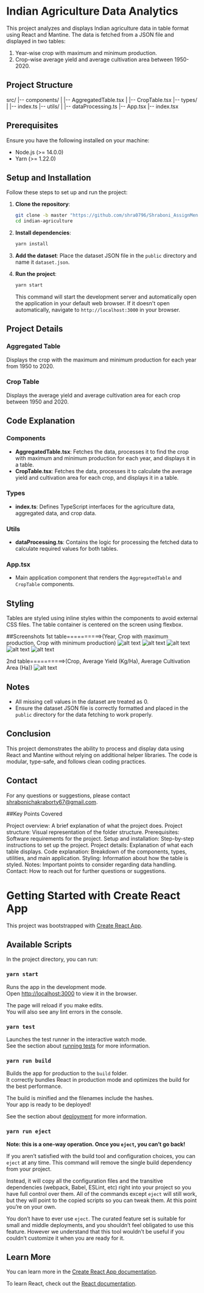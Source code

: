 # Indian Agriculture Data Analytics

This project analyzes and displays Indian agriculture data in table format using React and Mantine. The data is fetched from a JSON file and displayed in two tables:
1. Year-wise crop with maximum and minimum production.
2. Crop-wise average yield and average cultivation area between 1950-2020.

## Project Structure
src/
|-- components/
| |-- AggregatedTable.tsx
| |-- CropTable.tsx
|-- types/
| |-- index.ts
|-- utils/
| |-- dataProcessing.ts
|-- App.tsx
|-- index.tsx


## Prerequisites

Ensure you have the following installed on your machine:
- Node.js (>= 14.0.0)
- Yarn (>= 1.22.0)

## Setup and Installation

Follow these steps to set up and run the project:

1. **Clone the repository**:
    ```sh
    git clone -b master "https://github.com/shra0796/Shraboni_AssignMent_07.git"
    cd indian-agriculture
    ```

2. **Install dependencies**:
    ```sh
    yarn install
    ```

3. **Add the dataset**:
   Place the dataset JSON file in the `public` directory and name it `dataset.json`.

4. **Run the project**:
    ```sh
    yarn start
    ```

   This command will start the development server and automatically open the application in your default web browser. If it doesn't open automatically, navigate to `http://localhost:3000` in your browser.

## Project Details

### Aggregated Table
Displays the crop with the maximum and minimum production for each year from 1950 to 2020.

### Crop Table
Displays the average yield and average cultivation area for each crop between 1950 and 2020.

## Code Explanation

### Components

- **AggregatedTable.tsx**: Fetches the data, processes it to find the crop with maximum and minimum production for each year, and displays it in a table.
- **CropTable.tsx**: Fetches the data, processes it to calculate the average yield and cultivation area for each crop, and displays it in a table.

### Types

- **index.ts**: Defines TypeScript interfaces for the agriculture data, aggregated data, and crop data.

### Utils

- **dataProcessing.ts**: Contains the logic for processing the fetched data to calculate required values for both tables.

### App.tsx

- Main application component that renders the `AggregatedTable` and `CropTable` components.

## Styling

Tables are styled using inline styles within the components to avoid external CSS files. The table container is centered on the screen using flexbox.

##Screenshots
1st table==========>(Year, Crop with maximum production, Crop with minimum production)
![alt text](<Screenshot 2024-05-23 013616.png>)
![alt text](<Screenshot 2024-05-23 014321-1.png>)
![alt text](<Screenshot 2024-05-23 014346.png>)
![alt text](<Screenshot 2024-05-23 014408.png>)
![alt text](<Screenshot 2024-05-23 014429.png>)

2nd table==========>(Crop, Average Yield (Kg/Ha), Average Cultivation Area (Ha))
![alt text](<Screenshot 2024-05-23 014154.png>)

## Notes

- All missing cell values in the dataset are treated as 0.
- Ensure the dataset JSON file is correctly formatted and placed in the `public` directory for the data fetching to work properly.

## Conclusion

This project demonstrates the ability to process and display data using React and Mantine without relying on additional helper libraries. The code is modular, type-safe, and follows clean coding practices.

## Contact

For any questions or suggestions, please contact [shrabonichakraborty67@gmail.com](mailto:shrabonichakraborty67@gmail.com).

##Key Points Covered

Project overview: A brief explanation of what the project does.
Project structure: Visual representation of the folder structure.
Prerequisites: Software requirements for the project.
Setup and installation: Step-by-step instructions to set up the project.
Project details: Explanation of what each table displays.
Code explanation: Breakdown of the components, types, utilities, and main application.
Styling: Information about how the table is styled.
Notes: Important points to consider regarding data handling.
Contact: How to reach out for further questions or suggestions.

# Getting Started with Create React App

This project was bootstrapped with [Create React App](https://github.com/facebook/create-react-app).

## Available Scripts

In the project directory, you can run:

### `yarn start`

Runs the app in the development mode.\
Open [http://localhost:3000](http://localhost:3000) to view it in the browser.

The page will reload if you make edits.\
You will also see any lint errors in the console.

### `yarn test`

Launches the test runner in the interactive watch mode.\
See the section about [running tests](https://facebook.github.io/create-react-app/docs/running-tests) for more information.

### `yarn run build`

Builds the app for production to the `build` folder.\
It correctly bundles React in production mode and optimizes the build for the best performance.

The build is minified and the filenames include the hashes.\
Your app is ready to be deployed!

See the section about [deployment](https://facebook.github.io/create-react-app/docs/deployment) for more information.

### `yarn run eject`

**Note: this is a one-way operation. Once you `eject`, you can’t go back!**

If you aren’t satisfied with the build tool and configuration choices, you can `eject` at any time. This command will remove the single build dependency from your project.

Instead, it will copy all the configuration files and the transitive dependencies (webpack, Babel, ESLint, etc) right into your project so you have full control over them. All of the commands except `eject` will still work, but they will point to the copied scripts so you can tweak them. At this point you’re on your own.

You don’t have to ever use `eject`. The curated feature set is suitable for small and middle deployments, and you shouldn’t feel obligated to use this feature. However we understand that this tool wouldn’t be useful if you couldn’t customize it when you are ready for it.

## Learn More

You can learn more in the [Create React App documentation](https://facebook.github.io/create-react-app/docs/getting-started).

To learn React, check out the [React documentation](https://reactjs.org/).
